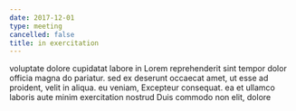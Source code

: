 ```yaml
---
date: 2017-12-01
type: meeting
cancelled: false
title: in exercitation
---
```

voluptate dolore cupidatat labore in Lorem reprehenderit sint tempor dolor officia magna do pariatur. sed ex deserunt occaecat amet, ut esse ad proident, velit in aliqua. eu veniam, Excepteur consequat. ea et ullamco laboris aute minim exercitation nostrud Duis commodo non elit, dolore